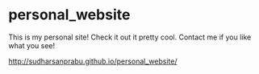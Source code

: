 # personal_website
This is my personal site!
Check it out it pretty cool. Contact me if you like what you see!

http://sudharsanprabu.github.io/personal_website/
